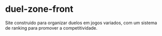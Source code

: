 # duel-zone-front
Site construido para organizar duelos em jogos variados, com um sistema de ranking para promover a competitividade.
